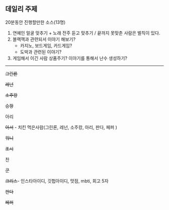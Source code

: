 ## 데일리 주제

20분동안 진행할만한 소스(13명)



1. 연예인 얼굴 맞추기 + 노래 전주 듣고 맞추기 / 끝까지 못맞춘 사람은 벌칙이 있다.
2. 블랙잭과 관련되서 이야기 해보기?
   - 카지노, 보드게임, 카드게임?
   - 도박과 관련된 이야기?
3. 게임해서 이긴 사람 상품주기? 이야기를 통해서 난수 생성하기?



---

~~그린론~~

~~레넌~~

~~소주캉~~

~~승팡~~

아리

~~아서~~ - 치킨 먹은사람(그린론, 레넌, 소주캉, 아리, 판다, 페퍼 )

~~워니~~

~~조시~~

찬

~~쿤~~

~~크리스~~- 인스타아이디, 깃헙아이디, 맛점, mbti, 회고 5자

~~판다~~

~~페퍼~~